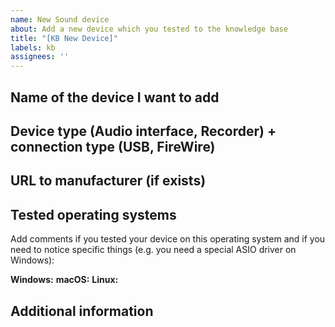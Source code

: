 ```yaml
---
name: New Sound device
about: Add a new device which you tested to the knowledge base
title: "[KB New Device]"
labels: kb
assignees: ''
---
```

## Name of the device I want to add

## Device type (Audio interface, Recorder) + connection type (USB, FireWire)

## URL to manufacturer (if exists)

## Tested operating systems
Add comments if you tested your device on this operating system and if you need to notice specific things (e.g. you need a special ASIO driver on Windows):

**Windows:** 
**macOS:** 
**Linux:**

## Additional information

